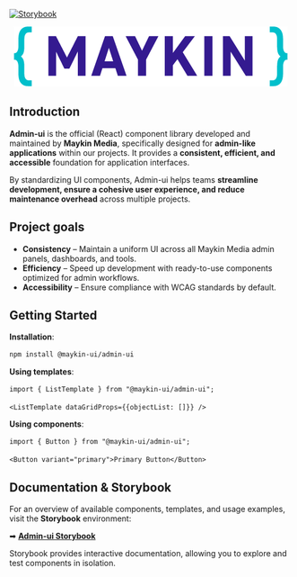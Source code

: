[![Storybook](https://raw.githubusercontent.com/storybooks/brand/master/badge/badge-storybook.svg)](https://659d1ab1b20571e0dbb5e47c-trzbhgdygz.chromatic.com)

<p align="center">
  <a href="https://maykinmedia.nl">
    <img alt="Maykin logo" src=".storybook/static/maykin_logo.png" />
  </a>
</p>

## Introduction

**Admin-ui** is the official (React) component library developed and maintained by **Maykin Media**, specifically designed for **admin-like applications** within our projects. It provides a **consistent, efficient, and accessible** foundation for application interfaces.

By standardizing UI components, Admin-ui helps teams **streamline development, ensure a cohesive user experience, and reduce maintenance overhead** across multiple projects.

## Project goals

- **Consistency** – Maintain a uniform UI across all Maykin Media admin panels, dashboards, and tools.
- **Efficiency** – Speed up development with ready-to-use components optimized for admin workflows.
- **Accessibility** – Ensure compliance with WCAG standards by default.

## Getting Started

**Installation**:

```sh
npm install @maykin-ui/admin-ui
```

**Using templates**:

```tsx
import { ListTemplate } from "@maykin-ui/admin-ui";

<ListTemplate dataGridProps={{objectList: []}} />
```

**Using components**:
```tsx
import { Button } from "@maykin-ui/admin-ui";

<Button variant="primary">Primary Button</Button>
```

## Documentation & Storybook

For an overview of available components, templates, and usage examples, visit the **Storybook** environment:

➡ **[Admin-ui Storybook](https://659d1ab1b20571e0dbb5e47c-trzbhgdygz.chromatic.com)**

Storybook provides interactive documentation, allowing you to explore and test components in isolation.

